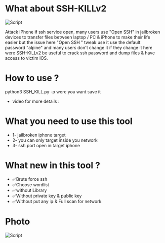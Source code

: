 # What about SSH-KILLv2

![Script](https://up4net.com/uploads4/up4net.com16241029903881.png)

Attack iPhone if ssh service open, many users use "Open SSH" in jailbroken devices to transfer files
between laptop / PC & iPhone to make their life easier but the issue here "Open SSH " tweak use it use the  default password "alpine"
and many users don't change it if they change it here were SSH-KILLv2 be useful to crack ssh password and dump files & have access to victim IOS. 

# How to use ?

python3 SSH_KILL.py -p were you want save it
* video for more details : 

# What you need to use this tool
* 1- jailbroken iphone target
* 2- you can only target inside you network
* 3- ssh port open in target iphone   

# What new in this tool ?

* ✅Brute force ssh
* ✅Choose wordlist
* ✅without Library
* ✅Without private key & public key
* ✅Without put any ip & Full scan for network 

# Photo

![Script](https://up4net.com/uploads4/up4net.com162404407526981.png)
